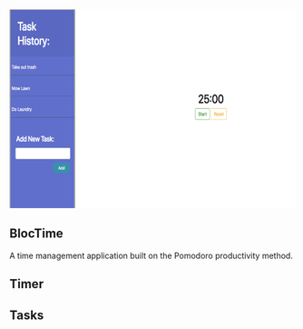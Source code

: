 <img src=app/styles/Pomodoro_Snapshot_Large.png width=620 height=350 />

## BlocTime

A time management application built on the Pomodoro productivity method.



## Timer

## Tasks
